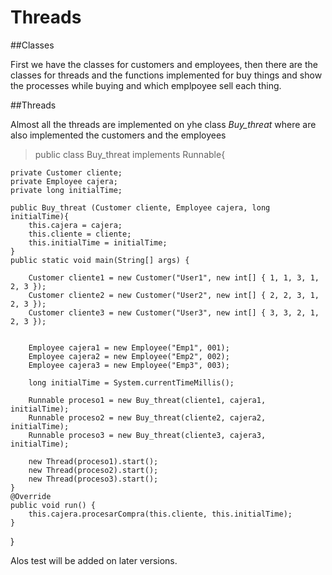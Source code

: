 # Threads

##Classes

First we have the classes for customers and employees, then there are the classes for threads and the functions implemented for buy things and show the processes while buying and which emplpoyee sell each thing.

##Threads

Almost all the threads are implemented on yhe class *Buy_threat* where are also implemented the customers and the employees
> public class Buy_threat implements Runnable{

	private Customer cliente;
	private Employee cajera;
	private long initialTime;
	
	public Buy_threat (Customer cliente, Employee cajera, long initialTime){
		this.cajera = cajera;
		this.cliente = cliente;
		this.initialTime = initialTime;
	}
	public static void main(String[] args) {
		
		Customer cliente1 = new Customer("User1", new int[] { 1, 1, 3, 1, 2, 3 });
		Customer cliente2 = new Customer("User2", new int[] { 2, 2, 3, 1, 2, 3 });
		Customer cliente3 = new Customer("User3", new int[] { 3, 3, 2, 1, 2, 3 });

		
		Employee cajera1 = new Employee("Emp1", 001);
		Employee cajera2 = new Employee("Emp2", 002);
		Employee cajera3 = new Employee("Emp3", 003);
		
		long initialTime = System.currentTimeMillis();
		
		Runnable proceso1 = new Buy_threat(cliente1, cajera1, initialTime);
		Runnable proceso2 = new Buy_threat(cliente2, cajera2, initialTime);
		Runnable proceso3 = new Buy_threat(cliente3, cajera3, initialTime);

		new Thread(proceso1).start();
		new Thread(proceso2).start();
		new Thread(proceso3).start();
	}
	@Override
	public void run() {
		this.cajera.procesarCompra(this.cliente, this.initialTime);
	}
}

Alos test will be added on later versions.

